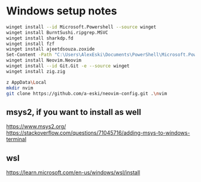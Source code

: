 # Windows setup notes

``` sh
winget install --id Microsoft.Powershell --source winget
winget install BurntSushi.ripgrep.MSVC
winget install sharkdp.fd
winget install fzf
winget install ajeetdsouza.zoxide
Set-Content -Path "C:\Users\AlexEski\Documents\PowerShell\Microsoft.PowerShell_profile.ps1" -Value "Invoke-Expression (& { (zoxide init powershell | Out-String)})"
winget install Neovim.Neovim
winget install --id Git.Git -e --source winget
winget install zig.zig

z AppData\Local
mkdir nvim
git clone https://github.com/a-eski/neovim-config.git .\nvim
```

## msys2, if you want to install as well
https://www.msys2.org/
https://stackoverflow.com/questions/71045716/adding-msys-to-windows-terminal

## wsl
https://learn.microsoft.com/en-us/windows/wsl/install

